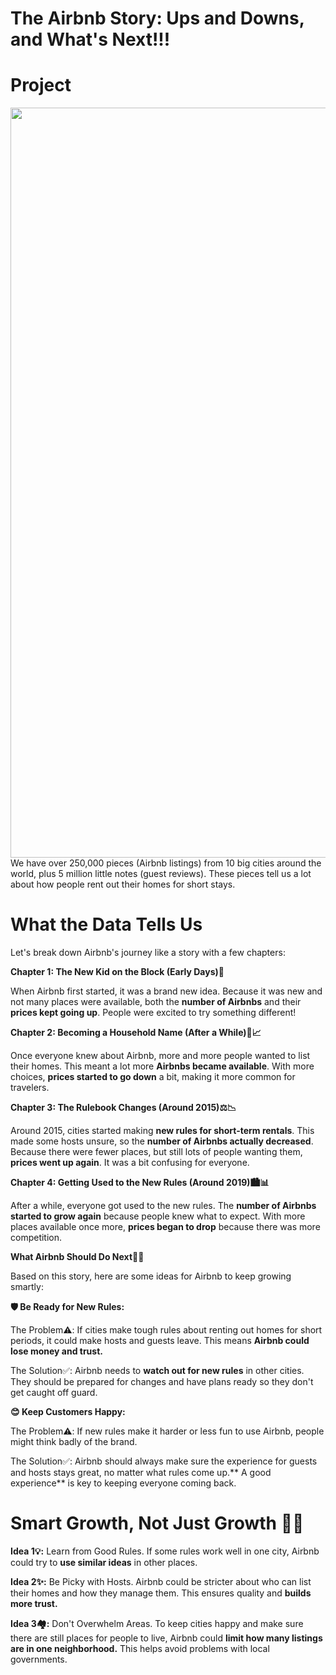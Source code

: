 # The Airbnb Story: Ups and Downs, and What's Next!!!

# Project
<img src="https://assets.vogue.com/photos/6511ff81b5b60e7f57f8f1a0/master/w_1600,c_limit/casa%20kalika.jpg" width=1200>
 We have over 250,000 pieces (Airbnb listings) from 10 big cities around the world, plus 5 million little notes (guest reviews). These pieces tell us a lot about how people rent out their homes for short stays.

# What the Data Tells Us
Let's break down Airbnb's journey like a story with a few chapters:

**Chapter 1: The New Kid on the Block (Early Days)🚀**

When Airbnb first started, it was a brand new idea. Because it was new and not many places were available, both the **number of Airbnbs** and their **prices kept going up**. People were excited to try something different!

**Chapter 2: Becoming a Household Name (After a While)🏡📈**

Once everyone knew about Airbnb, more and more people wanted to list their homes. This meant a lot more **Airbnbs became available**. With more choices, **prices started to go down** a bit, making it more common for travelers.

**Chapter 3: The Rulebook Changes (Around 2015)⚖️📉**

Around 2015, cities started making **new rules for short-term rentals**. This made some hosts unsure, so the **number of Airbnbs actually decreased**. Because there were fewer places, but still lots of people wanting them, **prices went up again**. It was a bit confusing for everyone.

**Chapter 4: Getting Used to the New Rules (Around 2019)🏙️📊**

After a while, everyone got used to the new rules. The **number of Airbnbs started to grow again** because people knew what to expect. With more places available once more, **prices began to drop** because there was more competition.

**What Airbnb Should Do Next🧭✨**

Based on this story, here are some ideas for Airbnb to keep growing smartly:

 **🛡️ Be Ready for New Rules:**

   The Problem⚠️: If cities make tough rules about renting out homes for short periods, it could make hosts and guests leave. This means **Airbnb could lose money and trust.**

   The Solution✅: Airbnb needs to **watch out for new rules** in other cities. They should be prepared for changes and have plans ready so they don't get caught off guard.
 
 **😊 Keep Customers Happy:**

   The Problem⚠️: If new rules make it harder or less fun to use Airbnb, people might think badly of the brand.
  
   The Solution✅: Airbnb should always make sure the experience for guests and hosts stays great, no matter what rules come up.** A good experience** is key to keeping everyone coming back.

# Smart Growth, Not Just Growth 🌱🧠

**Idea 1💡:** Learn from Good Rules. If some rules work well in one city, Airbnb could try to **use similar ideas** in other places.

**Idea 2✨:** Be Picky with Hosts. Airbnb could be stricter about who can list their homes and how they manage them. This ensures quality and **builds more trust.**

**Idea 3🏘️:** Don't Overwhelm Areas. To keep cities happy and make sure there are still places for people to live, Airbnb could **limit how many listings are in one neighborhood.** This helps avoid problems with local governments.

